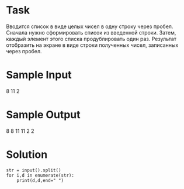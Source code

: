 # Task
Вводится список в виде целых чисел в одну строку через пробел. Сначала нужно сформировать список из введенной строки. Затем, каждый элемент этого списка продублировать один раз. Результат отобразить на экране в виде строки полученных чисел, записанных через пробел.
# Sample Input
8 11 2
# Sample Output
8 8 11 11 2 2

# Solution

```
str = input().split()
for i,d in enumerate(str):
	print(d,d,end=" ")
```
